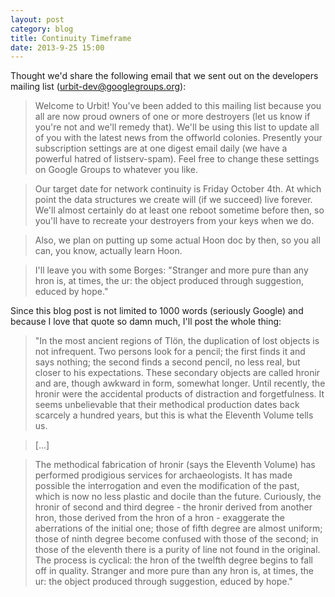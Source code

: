 ```yaml
--- 
layout: post 
category: blog 
title: Continuity Timeframe 
date: 2013-9-25 15:00 
---
```


Thought we'd share the following email that we sent out on the developers
mailing list (urbit-dev@googlegroups.org):

>Welcome to Urbit! You've been added to this mailing list because you all are
>now proud owners of one or more destroyers (let us know if you're not and
>we'll remedy that). We'll be using this list to update all of you with the
>latest news from the offworld colonies. Presently your subscription settings
>are at one digest email daily (we have a powerful hatred of listserv-spam).
>Feel free to change these settings on Google Groups to whatever you like.

>Our target date for network continuity is Friday October 4th. At which point
>the data structures we create will (if we succeed) live forever. We'll almost
>certainly do at least one reboot sometime before then, so you'll have to
>recreate your destroyers from your keys when we do.

>Also, we plan on putting up some actual Hoon doc by then, so you all can, you
>know, actually learn Hoon.

>I'll leave you with some Borges: "Stranger and more pure than any hron is, at
>times, the ur: the object produced through suggestion, educed by hope." 

Since this blog post is not limited to 1000 words (seriously Google) and
because I love that quote so damn much, I'll post the whole thing:

>"In the most ancient regions of Tlön, the duplication of lost objects is not
>infrequent. Two persons look for a pencil; the first finds it and says nothing;
>the second finds a second pencil, no less real, but closer to his expectations.
>These secondary objects are called hronir and are, though awkward in form,
>somewhat longer. Until recently, the hronir were the accidental products of
>distraction and forgetfulness. It seems unbelievable that their methodical
>production dates back scarcely a hundred years, but this is what the Eleventh
>Volume tells us.

>[...]

>The methodical fabrication of hronir (says the Eleventh Volume) has performed
>prodigious services for archaeologists.  It has made possible the interrogation
>and even the modification of the past, which is now no less plastic and docile
>than the future. Curiously, the hronir of second and third degree - the hronir
>derived from another hron, those derived from the hron of a hron - exaggerate
>the aberrations of the initial one; those of fifth degree are almost uniform;
>those of ninth degree become confused with those of the second; in those of the
>eleventh there is a purity of line not found in the original. The process is
>cyclical: the hron of the twelfth degree begins to fall off in quality.
>Stranger and more pure than any hron is, at times, the ur: the object produced
>through suggestion, educed by hope."


